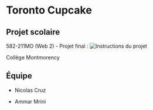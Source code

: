 # Toronto Cupcake

## Projet scolaire

582-211MO (Web 2) - Projet final : ![Instructions du projet](https://tim-montmorency.com/timdoc/582-211/projets/refonte-siteweb/)

Collège Montmorency

## Équipe

* Nicolas Cruz

* Ammar Mrini
